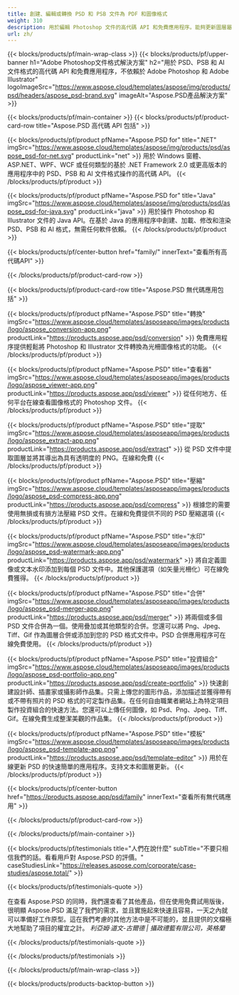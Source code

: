 ```yaml
---
title: 創建、編輯或轉換 PSD 和 PSB 文件為 PDF 和圖像格式
weight: 310
description: 用於編輯​​ Photoshop 文件的高代碼 API 和免費應用程序。能夠更新圖層屬性，添加水印旋轉比例翻轉裁剪抖動光柵轉換。
url: zh/
---
```


{{< blocks/products/pf/main-wrap-class >}}
{{< blocks/products/pf/upper-banner h1="Adobe Photoshop文件格式解決方案" h2="用於 PSD、PSB 和 AI 文件格式的高代碼 API 和免費應用程序，不依賴於 Adob​​e Photoshop 和 Adob​​e Illustrator" logoImageSrc="https://www.aspose.cloud/templates/aspose/img/products/psd/headers/aspose_psd-brand.svg" imageAlt="Aspose.PSD產品解決方案" >}}

{{< blocks/products/pf/main-container >}}
{{< blocks/products/pf/product-card-row title="Aspose.PSD 高代碼 API 包括" >}}

{{< blocks/products/pf/product pfName="Aspose.PSD for" title=".NET" imgSrc="https://www.aspose.cloud/templates/aspose/img/products/psd/aspose_psd-for-net.svg" productLink="net" >}}
用於 Windows 窗體、ASP.NET、WPF、WCF 或任何類型的基於 .NET Framework 2.0 或更高版本的應用程序中的 PSD、PSB 和 AI 文件格式操作的高代碼 API。
{{< /blocks/products/pf/product >}}

{{< blocks/products/pf/product pfName="Aspose.PSD for" title="Java" imgSrc="https://www.aspose.cloud/templates/aspose/img/products/psd/aspose_psd-for-java.svg" productLink="java" >}}
用於操作 Photoshop 和 Illustrator 文件的 Java API。在基於 Java 的應用程序中創建、加載、修改和渲染 PSD、PSB 和 AI 格式，無需任何軟件依賴。
{{< /blocks/products/pf/product >}}

{{< blocks/products/pf/center-button href="family/" innerText="查看所有高代碼API" >}}

{{< /blocks/products/pf/product-card-row >}}

{{< blocks/products/pf/product-card-row title="Aspose.PSD 無代碼應用包括" >}}

{{< blocks/products/pf/product pfName="Aspose.PSD" title="轉換" imgSrc="https://www.aspose.cloud/templates/asposeapp/images/products/logo/aspose_conversion-app.png" productLink="https://products.aspose.app/psd/conversion" >}}
免費應用程序提供輕鬆將 Photoshop 和 Illustrator 文件轉換為光柵圖像格式的功能。
{{< /blocks/products/pf/product >}}

{{< blocks/products/pf/product pfName="Aspose.PSD" title="查看器" imgSrc="https://www.aspose.cloud/templates/asposeapp/images/products/logo/aspose_viewer-app.png" productLink="https://products.aspose.app/psd/viewer" >}}
從任何地方、任何平台在線查看圖像格式的 Photoshop 文件。
{{< /blocks/products/pf/product >}}

{{< blocks/products/pf/product pfName="Aspose.PSD" title="提取" imgSrc="https://www.aspose.cloud/templates/asposeapp/images/products/logo/aspose_extract-app.png" productLink="https://products.aspose.app/psd/extract" >}}
從 PSD 文件中提取圖層並將其導出為具有透明度的 PNG。在線和免費
{{< /blocks/products/pf/product >}}

{{< blocks/products/pf/product pfName="Aspose.PSD" title="壓縮" imgSrc="https://www.aspose.cloud/templates/asposeapp/images/products/logo/aspose_psd-compress-app.png" productLink="https://products.aspose.app/psd/compress" >}}
根據您的需要使用無損或有損方法壓縮 PSD 文件。在線和免費提供不同的 PSD 壓縮選項
{{< /blocks/products/pf/product >}}

{{< blocks/products/pf/product pfName="Aspose.PSD" title="水印" imgSrc="https://www.aspose.cloud/templates/asposeapp/images/products/logo/aspose_psd-watermark-app.png" productLink="https://products.aspose.app/psd/watermark" >}}
將自定義圖像或文本水印添加到每個 PSD 文件中。其他保護選項（如矢量光柵化）可在線免費獲得。
{{< /blocks/products/pf/product >}}

{{< blocks/products/pf/product pfName="Aspose.PSD" title="合併" imgSrc="https://www.aspose.cloud/templates/asposeapp/images/products/logo/aspose_psd-merger-app.png" productLink="https://products.aspose.app/psd/merger" >}}
將兩個或多個 PSD 文件合併為一個。使用疊加或其他類型的合併。您還可以將 Png、Jpeg、Tiff、Gif 作為圖層合併或添加到您的 PSD 格式文件中。PSD 合併應用程序可在線免費使用。
{{< /blocks/products/pf/product >}}

{{< blocks/products/pf/product pfName="Aspose.PSD" title="投資組合" imgSrc="https://www.aspose.cloud/templates/asposeapp/images/products/logo/aspose_psd-portfolio-app.png" productLink="https://products.aspose.app/psd/create-portfolio" >}}
快速創建設計師、插畫家或攝影師作品集。只需上傳您的圖形作品，添加描述並獲得帶有或不帶有照片的 PSD 格式的可定製作品集。在任何自由職業者網站上為特定項目製作投資組合的快速方法。您還可以上傳任何圖像，如 Psd、Png、Jpeg、Tiff、Gif。在線免費生成整潔美觀的作品集。
{{< /blocks/products/pf/product >}}

{{< blocks/products/pf/product pfName="Aspose.PSD" title="模板" imgSrc="https://www.aspose.cloud/templates/asposeapp/images/products/logo/aspose_psd-template-app.png" productLink="https://products.aspose.app/psd/template-editor" >}}
用於在線更新 PSD 的快速簡單的應用程序。支持文本和圖層更新。
{{< /blocks/products/pf/product >}}

{{< blocks/products/pf/center-button href="https://products.aspose.app/psd/family" innerText="查看所有無代碼應用" >}}

{{< /blocks/products/pf/product-card-row >}}

{{< /blocks/products/pf/main-container >}}

{{< blocks/products/pf/testimonials title="人們在說什麼" subTitle="不要只相信我們的話。看看用戶對 Aspose.PSD 的評價。" caseStudiesLink="https://releases.aspose.com/corporate/case-studies/aspose.total/" >}}

{{< blocks/products/pf/testimonials-quote >}}
<p class="first">
 在查看 Aspose.PSD 的同時，我們還查看了其他產品，但在使用免費試用版後，很明顯 Aspose.PSD 滿足了我們的需求，並且實施起來快速且容易，一天之內就可以準備好工作原型。這在我們考慮的其他方法中是不可能的，並且提供的文檔極大地幫助了項目的權宜之計。
 <em>
  利亞姆·道文-古爾德 | 攝政禮籃有限公司，英格蘭
 </em>
</p>

{{< /blocks/products/pf/testimonials-quote >}}

{{< /blocks/products/pf/testimonials >}}

{{< /blocks/products/pf/main-wrap-class >}}

{{< blocks/products/products-backtop-button >}}
